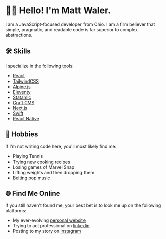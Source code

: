 # 👋🏼 Hello! I'm Matt Waler.

I am a JavaScript-focused developer from Ohio. I am a firm believer that simple, pragmatic, and readable code is far superior to complex abstractions.

## 🛠 Skills 

I specialize in the following tools:

- [React](https://reactjs.org/)
- [TailwindCSS](https://tailwindcss.com/)
- [Alpine.js](https://alpinejs.dev/)
- [Eleventy](https://www.11ty.dev)
- [Statamic](https://statamic.com/)
- [Craft CMS](https://craftcms.com/)
- [Next.js](https://nextjs.org/)
- [Swift](https://www.swift.org/)
- [React Native](https://reactnative.dev/)

## 🎾 Hobbies

If I'm not writing code here, you'll most likely find me:

- Playing Tennis
- Trying new cooking recipes
- Losing games of Marvel Snap
- Lifting weights and then dropping them
- Belting pop music

## 🌐 Find Me Online

If you still haven't found me, your best bet is to look me up on the following platforms:

- My ever-evolving [personal website](https://mattwaler.com)
- Trying to act professional on [linkedin](https://www.linkedin.com/in/mattwaler/)
- Posting to my story on [instagram](https://www.instagram.com/mattwaler/)
